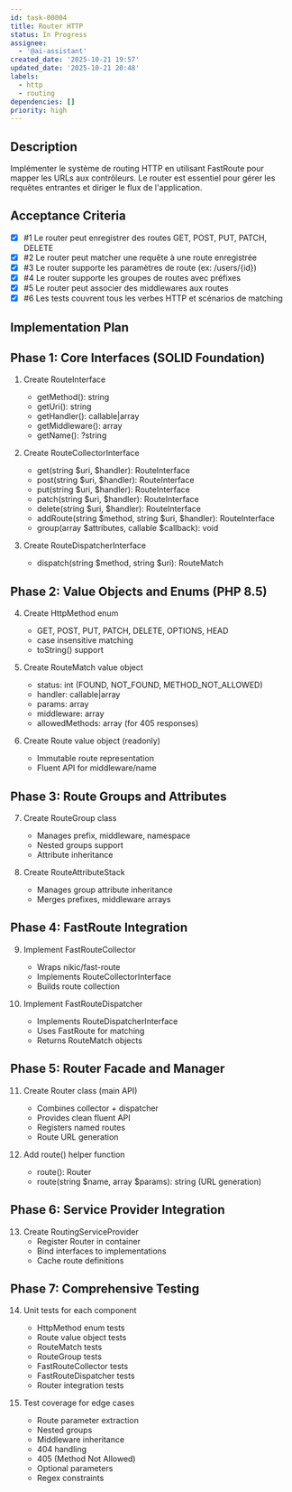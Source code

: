 ```yaml
---
id: task-00004
title: Router HTTP
status: In Progress
assignee:
  - '@ai-assistant'
created_date: '2025-10-21 19:57'
updated_date: '2025-10-21 20:48'
labels:
  - http
  - routing
dependencies: []
priority: high
---
```


## Description

<!-- SECTION:DESCRIPTION:BEGIN -->
Implémenter le système de routing HTTP en utilisant FastRoute pour mapper les URLs aux contrôleurs. Le router est essentiel pour gérer les requêtes entrantes et diriger le flux de l'application.
<!-- SECTION:DESCRIPTION:END -->

## Acceptance Criteria
<!-- AC:BEGIN -->
- [x] #1 Le router peut enregistrer des routes GET, POST, PUT, PATCH, DELETE
- [x] #2 Le router peut matcher une requête à une route enregistrée
- [x] #3 Le router supporte les paramètres de route (ex: /users/{id})
- [x] #4 Le router supporte les groupes de routes avec préfixes
- [x] #5 Le router peut associer des middlewares aux routes
- [x] #6 Les tests couvrent tous les verbes HTTP et scénarios de matching
<!-- AC:END -->

## Implementation Plan

<!-- SECTION:PLAN:BEGIN -->
## Phase 1: Core Interfaces (SOLID Foundation)

1. Create RouteInterface
   - getMethod(): string
   - getUri(): string
   - getHandler(): callable|array
   - getMiddleware(): array
   - getName(): ?string

2. Create RouteCollectorInterface
   - get(string $uri, $handler): RouteInterface
   - post(string $uri, $handler): RouteInterface
   - put(string $uri, $handler): RouteInterface
   - patch(string $uri, $handler): RouteInterface
   - delete(string $uri, $handler): RouteInterface
   - addRoute(string $method, string $uri, $handler): RouteInterface
   - group(array $attributes, callable $callback): void

3. Create RouteDispatcherInterface
   - dispatch(string $method, string $uri): RouteMatch

## Phase 2: Value Objects and Enums (PHP 8.5)

4. Create HttpMethod enum
   - GET, POST, PUT, PATCH, DELETE, OPTIONS, HEAD
   - case insensitive matching
   - toString() support

5. Create RouteMatch value object
   - status: int (FOUND, NOT_FOUND, METHOD_NOT_ALLOWED)
   - handler: callable|array
   - params: array
   - middleware: array
   - allowedMethods: array (for 405 responses)

6. Create Route value object (readonly)
   - Immutable route representation
   - Fluent API for middleware/name

## Phase 3: Route Groups and Attributes

7. Create RouteGroup class
   - Manages prefix, middleware, namespace
   - Nested groups support
   - Attribute inheritance

8. Create RouteAttributeStack
   - Manages group attribute inheritance
   - Merges prefixes, middleware arrays

## Phase 4: FastRoute Integration

9. Implement FastRouteCollector
   - Wraps nikic/fast-route
   - Implements RouteCollectorInterface
   - Builds route collection

10. Implement FastRouteDispatcher
    - Implements RouteDispatcherInterface
    - Uses FastRoute for matching
    - Returns RouteMatch objects

## Phase 5: Router Facade and Manager

11. Create Router class (main API)
    - Combines collector + dispatcher
    - Provides clean fluent API
    - Registers named routes
    - Route URL generation

12. Add route() helper function
    - route(): Router
    - route(string $name, array $params): string (URL generation)

## Phase 6: Service Provider Integration

13. Create RoutingServiceProvider
    - Register Router in container
    - Bind interfaces to implementations
    - Cache route definitions

## Phase 7: Comprehensive Testing

14. Unit tests for each component
    - HttpMethod enum tests
    - Route value object tests
    - RouteMatch tests
    - RouteGroup tests
    - FastRouteCollector tests
    - FastRouteDispatcher tests
    - Router integration tests

15. Test coverage for edge cases
    - Route parameter extraction
    - Nested groups
    - Middleware inheritance
    - 404 handling
    - 405 (Method Not Allowed)
    - Optional parameters
    - Regex constraints
<!-- SECTION:PLAN:END -->
